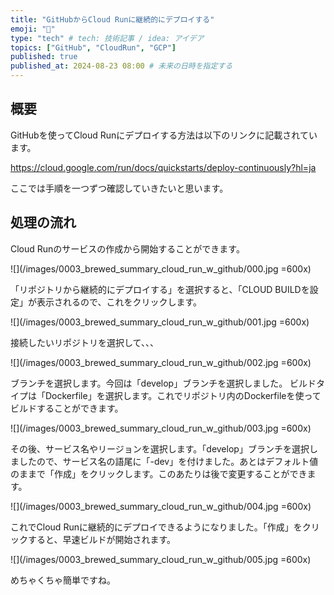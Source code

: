 ```yaml
---
title: "GitHubからCloud Runに継続的にデプロイする"
emoji: "📝"
type: "tech" # tech: 技術記事 / idea: アイデア
topics: ["GitHub", "CloudRun", "GCP"]
published: true
published_at: 2024-08-23 08:00 # 未来の日時を指定する
---
```


## 概要

GitHubを使ってCloud Runにデプロイする方法は以下のリンクに記載されています。

https://cloud.google.com/run/docs/quickstarts/deploy-continuously?hl=ja

ここでは手順を一つずつ確認していきたいと思います。

## 処理の流れ

Cloud Runのサービスの作成から開始することができます。  

![](/images/0003_brewed_summary_cloud_run_w_github/000.jpg =600x)

「リポジトリから継続的にデプロイする」を選択すると、「CLOUD BUILDを設定」が表示されるので、これをクリックします。

![](/images/0003_brewed_summary_cloud_run_w_github/001.jpg =600x)

接続したいリポジトリを選択して、、、  

![](/images/0003_brewed_summary_cloud_run_w_github/002.jpg =600x)

ブランチを選択します。今回は「develop」ブランチを選択しました。
ビルドタイプは「Dockerfile」を選択します。これでリポジトリ内のDockerfileを使ってビルドすることができます。

![](/images/0003_brewed_summary_cloud_run_w_github/003.jpg =600x)

その後、サービス名やリージョンを選択します。「develop」ブランチを選択しましたので、サービス名の語尾に「-dev」を付けました。あとはデフォルト値のままで「作成」をクリックします。このあたりは後で変更することができます。

![](/images/0003_brewed_summary_cloud_run_w_github/004.jpg =600x)

これでCloud Runに継続的にデプロイできるようになりました。「作成」をクリックすると、早速ビルドが開始されます。

![](/images/0003_brewed_summary_cloud_run_w_github/005.jpg =600x)

めちゃくちゃ簡単ですね。